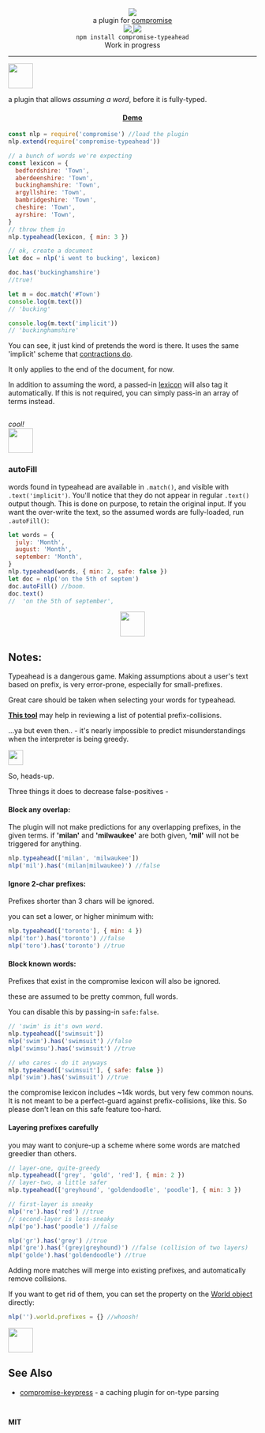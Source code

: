 <div align="center">
  <img src="https://cloud.githubusercontent.com/assets/399657/23590290/ede73772-01aa-11e7-8915-181ef21027bc.png" />

  <div>a plugin for <a href="https://github.com/spencermountain/compromise/">compromise</a></div>
  
  <!-- npm version -->
  <a href="https://npmjs.org/package/compromise-typeahead">
    <img src="https://img.shields.io/npm/v/compromise-typeahead.svg?style=flat-square" />
  </a>
  
  <!-- file size -->
  <a href="https://unpkg.com/compromise-typeahead/builds/compromise-typeahead.min.js">
    <img src="https://badge-size.herokuapp.com/spencermountain/compromise/master/plugins/scan/builds/compromise-typeahead.min.js" />
  </a>
  <div align="center">
    <code>npm install compromise-typeahead</code>
    <div >Work in progress</div>
  </div>
   <hr/>
</div>
<!-- spacer -->
<div >
  <img height="50px" src="https://user-images.githubusercontent.com/399657/68221862-17ceb980-ffb8-11e9-87d4-7b30b6488f16.png"/>
</div>

a plugin that allows _assuming a word_, before it is fully-typed.

<div align="center">
  <h4><a href="https://observablehq.com/@spencermountain/compromise-typeahead">Demo</a></h4>
</div>

```js
const nlp = require('compromise') //load the plugin
nlp.extend(require('compromise-typeahead'))

// a bunch of words we're expecting
const lexicon = {
  bedfordshire: 'Town',
  aberdeenshire: 'Town',
  buckinghamshire: 'Town',
  argyllshire: 'Town',
  bambridgeshire: 'Town',
  cheshire: 'Town',
  ayrshire: 'Town',
}
// throw them in
nlp.typeahead(lexicon, { min: 3 })

// ok, create a document
let doc = nlp('i went to bucking', lexicon)

doc.has('buckinghamshire')
//true!

let m = doc.match('#Town')
console.log(m.text())
// 'bucking'

console.log(m.text('implicit'))
// 'buckinghamshire'
```

You can see, it just kind of pretends the word is there. It uses the same 'implicit' scheme that [contractions do](https://observablehq.com/@spencermountain/compromise-contractions).

It only applies to the end of the document, for now.

In addition to assuming the word, a passed-in [lexicon](https://observablehq.com/@spencermountain/compromise-lexicon) will also tag it automatically. If this is not required, you can simply pass-in an array of terms instead.

<!-- spacer -->
<div >
  <img height="15px" src="https://user-images.githubusercontent.com/399657/68221862-17ceb980-ffb8-11e9-87d4-7b30b6488f16.png"/>
</div>
<i>cool!</i>
<!-- spacer -->
<div >
  <img height="50px" src="https://user-images.githubusercontent.com/399657/68221862-17ceb980-ffb8-11e9-87d4-7b30b6488f16.png"/>
</div>

### autoFill

words found in typeahead are available in `.match()`, and visible with `.text('implicit')`.
You'll notice that they do not appear in regular `.text()` output though. This is done on purpose, to retain the original input. If you want the over-write the text, so the assumed words are fully-loaded, run `.autoFill()`:

```js
let words = {
  july: 'Month',
  august: 'Month',
  september: 'Month',
}
nlp.typeahead(words, { min: 2, safe: false })
let doc = nlp('on the 5th of septem')
doc.autoFill() //boom.
doc.text()
//  'on the 5th of september',
```

<div align="center">
  <img height="50px" src="https://user-images.githubusercontent.com/399657/68221848-11404200-ffb8-11e9-90cd-3adee8d8564f.png"/>
</div>

## Notes:

Typeahead is a dangerous game. Making assumptions about a user's text based on prefix, is very error-prone, especially for small-prefixes.

Great care should be taken when selecting your words for typeahead.

**[This tool](https://observablehq.com/@spencermountain/prefix-word-lookup)** may help in reviewing a list of potential prefix-collisions.

...ya but even then.. - it's nearly impossible to predict misunderstandings when the interpreter is being greedy.

<!-- spacer -->
<div >
  <img height="30px" src="https://user-images.githubusercontent.com/399657/68221862-17ceb980-ffb8-11e9-87d4-7b30b6488f16.png"/>
</div>

So, heads-up.

Three things it does to decrease false-positives -

#### Block any overlap:

The plugin will not make predictions for any overlapping prefixes, in the given terms.
if **'milan'** and **'milwaukee'** are both given, **'mil'** will not be triggered for anything.

```js
nlp.typeahead(['milan', 'milwaukee'])
nlp('mil').has('(milan|milwaukee)') //false
```

#### Ignore 2-char prefixes:

Prefixes shorter than 3 chars will be ignored.

you can set a lower, or higher minimum with:

```js
nlp.typeahead(['toronto'], { min: 4 })
nlp('tor').has('toronto') //false
nlp('toro').has('toronto') //true
```

#### Block known words:

Prefixes that exist in the compromise lexicon will also be ignored.

these are assumed to be pretty common, full words.

You can disable this by passing-in `safe:false`.

```js
// 'swim' is it's own word.
nlp.typeahead(['swimsuit'])
nlp('swim').has('swimsuit') //false
nlp('swimsu').has('swimsuit') //true

// who cares - do it anyways
nlp.typeahead(['swimsuit'], { safe: false })
nlp('swim').has('swimsuit') //true
```

the compromise lexicon includes ~14k words, but very few common nouns. It is not meant to be a perfect-guard against prefix-collisions, like this.
So please don't lean on this safe feature too-hard.

#### Layering prefixes carefully

you may want to conjure-up a scheme where some words are matched greedier than others.

```js
// layer-one, quite-greedy
nlp.typeahead(['grey', 'gold', 'red'], { min: 2 })
// layer-two, a little safer
nlp.typeahead(['greyhound', 'goldendoodle', 'poodle'], { min: 3 })

// first-layer is sneaky
nlp('re').has('red') //true
// second-layer is less-sneaky
nlp('po').has('poodle') //false

nlp('gr').has('grey') //true
nlp('gre').has('(grey|greyhound)') //false (collision of two layers)
nlp('golde').has('goldendoodle') //true
```

Adding more matches will merge into existing prefixes, and automatically remove collisions.

If you want to get rid of them, you can set the property on the [World object](https://observablehq.com/@spencermountain/compromise-world) directly:

```js
nlp('').world.prefixes = {} //whoosh!
```

<!-- spacer -->
<div >
  <img height="50px" src="https://user-images.githubusercontent.com/399657/68221862-17ceb980-ffb8-11e9-87d4-7b30b6488f16.png"/>
</div>

## See Also

- [compromise-keypress](../keypress) - a caching plugin for on-type parsing

<!-- spacer -->
<div >
  <img height="15px" src="https://user-images.githubusercontent.com/399657/68221862-17ceb980-ffb8-11e9-87d4-7b30b6488f16.png"/>
</div>

**MIT**
